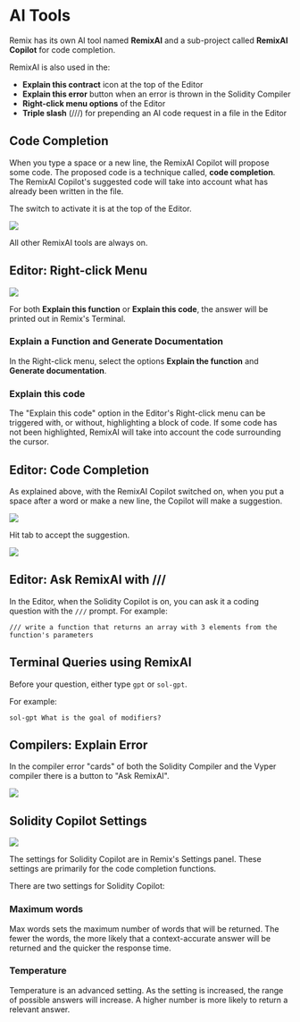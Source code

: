 # AI Tools

Remix has its own AI tool named **RemixAI** and a sub-project called **RemixAI Copilot** for code completion.

RemixAI is also used in the:

- **Explain this contract** icon at the top of the Editor
- **Explain this error** button when an error is thrown in the Solidity Compiler
- **Right-click menu options** of the Editor
- **Triple slash** (///) for prepending an AI code request in a file in the Editor

## Code Completion

When you type a space or a new line, the RemixAI Copilot will propose some code. The proposed code is a technique called, **code completion**. The RemixAI Copilot's suggested code will take into account what has already been written in the file.

The switch to activate it is at the top of the Editor.

![](images/a-ai-switch.png)

All other RemixAI tools are always on.

## Editor: Right-click Menu

![](images/a-ai-editor-popup-menu.png)

For both **Explain this function** or **Explain this code**, the answer will be printed out in Remix's Terminal.

### Explain a Function and Generate Documentation

In the Right-click menu, select the options **Explain the function** and **Generate documentation**.

### Explain this code

The "Explain this code" option in the Editor's Right-click menu can be triggered with, or without, highlighting a block of code. If some code has not been highlighted, RemixAI will take into account the code surrounding the cursor.

## Editor: Code Completion

As explained above, with the RemixAI Copilot switched on, when you put a space after a word or make a new line, the Copilot will make a suggestion.

![](images/a-ai-completion-proposal.png)

Hit tab to accept the suggestion.

![](images/a-ai-completion-accepted.png)

## Editor: Ask RemixAI with ///

In the Editor, when the Solidity Copilot is on, you can ask it a coding question with the `///` prompt.
For example:

```text
/// write a function that returns an array with 3 elements from the function's parameters
```

## Terminal Queries using RemixAI

Before your question, either type `gpt` or `sol-gpt`.

For example:

`sol-gpt What is the goal of modifiers?`

## Compilers: Explain Error

In the compiler error "cards" of both the Solidity Compiler and the Vyper compiler there is a button to "Ask RemixAI".

![](images/a-ai-solcomp1.png)

## Solidity Copilot Settings

![](images/a-ai-settings.png)

The settings for Solidity Copilot are in Remix's Settings panel. These settings are primarily for the code completion functions.

There are two settings for Solidity Copilot:

### Maximum words

Max words sets the maximum number of words that will be returned. The fewer the words, the more likely that a context-accurate answer will be returned and the quicker the response time.

### Temperature

Temperature is an advanced setting. As the setting is increased, the range of possible answers will increase. A higher number is more likely to return a relevant answer.
